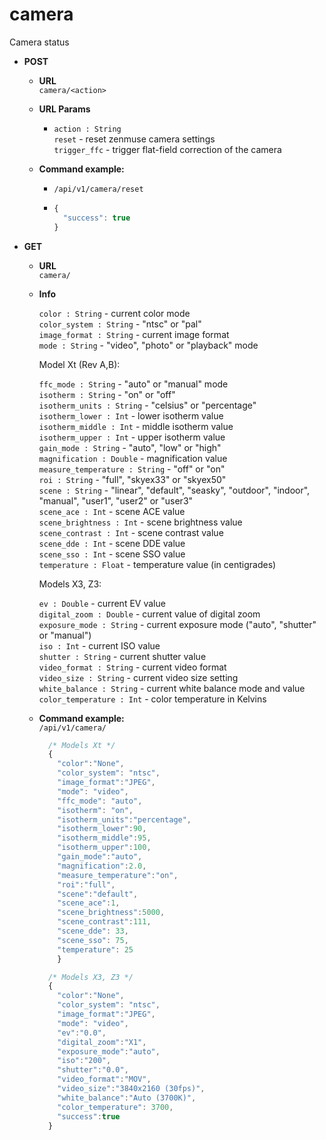 camera
=====
Camera status

* **POST**

  * **URL**  
    `camera/<action>`
    
  * **URL Params**  
    * `action : String`  
      `reset` - reset zenmuse camera settings  
      `trigger_ffc` - trigger flat-field correction of the camera
  
  * **Command example:**
    * `/api/v1/camera/reset`
    * ```javascript
      {
        "success": true
      }
      ```

* **GET**

  * **URL**  
    `camera/`
  
  * **Info**
  
    `color : String` - current color mode  
    `color_system : String` - "ntsc" or "pal"  
    `image_format : String` - current image format  
    `mode : String` - "video", "photo" or "playback" mode  
    
    Model Xt (Rev A,B):  
    
    `ffc_mode : String` - "auto" or "manual" mode  
    `isotherm : String` - "on" or "off"  
    `isotherm_units : String` - "celsius" or "percentage"  
    `isotherm_lower : Int` - lower isotherm value  
    `isotherm_middle : Int` - middle isotherm value  
    `isotherm_upper : Int` - upper isotherm value  
    `gain_mode : String` - "auto", "low" or "high"  
    `magnification : Double`  - magnification value  
    `measure_temperature : String` - "off" or "on"  
    `roi : String` - "full", "skyex33" or "skyex50"  
    `scene : String` - "linear", "default", "seasky", "outdoor", "indoor", "manual", "user1", "user2" or "user3"  
    `scene_ace : Int` - scene ACE value  
    `scene_brightness : Int` - scene brightness value  
    `scene_contrast : Int` - scene contrast value  
    `scene_dde : Int` - scene DDE value  
    `scene_sso : Int` - scene SSO value  
    `temperature : Float` - temperature value (in centigrades)  
    
    Models X3, Z3:  
    
    `ev : Double` - current EV value  
    `digital_zoom : Double` - current value of digital zoom  
    `exposure_mode : String` - current exposure mode ("auto", "shutter" or "manual")  
    `iso : Int` - current ISO value  
    `shutter : String` - current shutter value  
    `video_format : String` - current video format  
    `video_size : String` - current video size setting  
    `white_balance : String` - current white balance mode and value  
    `color_temperature : Int` - color temperature in Kelvins  
    
  * **Command example:**  
    `/api/v1/camera/`  
    ```javascript
      /* Models Xt */
      {
        "color":"None",
        "color_system": "ntsc",
        "image_format":"JPEG",
        "mode": "video",
        "ffc_mode": "auto",
        "isotherm": "on",
        "isotherm_units":"percentage",
        "isotherm_lower":90,
        "isotherm_middle":95,
        "isotherm_upper":100,
        "gain_mode":"auto",
        "magnification":2.0,
        "measure_temperature":"on",
        "roi":"full",
        "scene":"default",
        "scene_ace":1,
        "scene_brightness":5000,
        "scene_contrast":111,
        "scene_dde": 33,
        "scene_sso": 75,
        "temperature": 25
        }
    ```
    ```javascript
      /* Models X3, Z3 */
      {
        "color":"None",
        "color_system": "ntsc",
        "image_format":"JPEG",
        "mode": "video",
        "ev":"0.0",
        "digital_zoom":"X1",
        "exposure_mode":"auto",
        "iso":"200",
        "shutter":"0.0",
        "video_format":"MOV",
        "video_size":"3840x2160 (30fps)",
        "white_balance":"Auto (3700K)",
        "color_temperature": 3700,
        "success":true
      }
    ```
    

